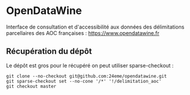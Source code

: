 # OpenDataWine

Interface de consultation et d'accessibilité aux données des délimitations parcellaires des AOC françaises : https://www.opendatawine.fr

## Récupération du dépôt

Le dépôt est gros pour le récupéré on peut utiliser sparse-checkout :

```
git clone --no-checkout git@github.com:24eme/opendatawine.git
git sparse-checkout set --no-cone '/*' '!/delimitation_aoc'
git checkout master
```
